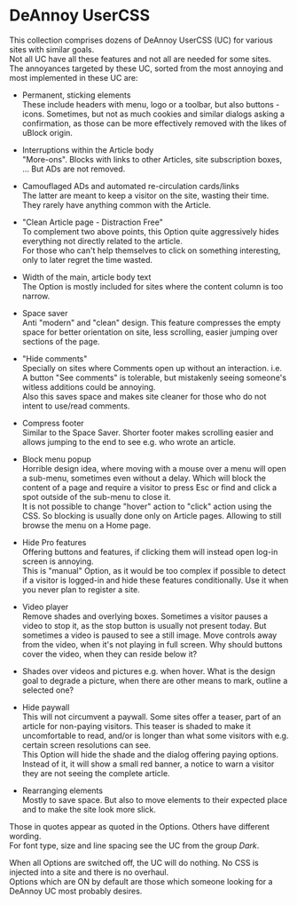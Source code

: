 # DeAnnoy UserCSS
This collection comprises dozens of DeAnnoy UserCSS (UC) for various sites with similar goals.  
Not all UC have all these features and not all are needed for some sites.  
The annoyances targeted by these UC, sorted from the most annoying and most implemented in these UC are:  
- Permanent, sticking elements  
  These include headers with menu, logo or a toolbar, but also buttons - icons. Sometimes, but not as much cookies and similar dialogs asking a confirmation, as those can be more effectively removed with the likes of uBlock origin.
- Interruptions within the Article body  
  "More-ons". Blocks with links to other Articles, site subscription boxes, ... But ADs are not removed.
- Camouflaged ADs and automated re-circulation cards/links  
  The latter are meant to keep a visitor on the site, wasting their time. They rarely have anything common with the Article.
- "Clean Article page - Distractio­n Free"  
  To complement two above points, this Option quite aggressively hides everything not directly related to the article.  
  For those who can't help themselves to click on something interesting, only to later regret the time wasted.
- Width of the main, article body text  
  The Option is mostly included for sites where the content column is too narrow.
- Space saver  
  Anti "modern" and "clean" design. This feature compresses the empty space for better orientation on site, less scrolling, easier jumping over sections of the page.
- "Hide comments"  
  Specially on sites where Comments open up without an interaction. i.e. A button "See comments" is tolerable, but mistakenly seeing someone's witless additions could be annoying.  
  Also this saves space and makes site cleaner for those who do not intent to use/read comments.
- Compress footer  
  Similar to the Space Saver. Shorter footer makes scrolling easier and allows jumping to the end to see e.g. who wrote an article.
- Block menu popup  
  Horrible design idea, where moving with a mouse over a menu will open a sub-menu, sometimes even without a delay. Which will block the content of a page and require a visitor to press Esc or find and click a spot outside of the sub-menu to close it.  
  It is not possible to change "hover" action to "click" action using the CSS. So blocking is usually done only on Article pages. Allowing to still browse the menu on a Home page.
- Hide Pro features  
  Offering buttons and features, if clicking them will instead open log-in screen is annoying.  
  This is "manual" Option, as it would be too complex if possible to detect if a visitor is logged-in and hide these features conditionally. Use it when you never plan to register a site.
- Video player  
  Remove shades and overlying boxes. Sometimes a visitor pauses a video to stop it, as the stop button is usually not present today. But sometimes a video is paused to see a still image.
  Move controls away from the video, when it's not playing in full screen. Why should buttons cover the video, when they can reside below it?
- Shades over videos and pictures
  e.g. when hover. What is the design goal to degrade a picture, when there are other means to mark, outline a selected one?
- Hide paywall  
  This will not circumvent a paywall. Some sites offer a teaser, part of an article for non-paying visitors. This teaser is shaded to make it uncomfortable to read, and/or is longer than what some visitors with e.g. certain screen resolutions can see.  
  This Option will hide the shade and the dialog offering paying options. Instead of it, it will show a small red banner, a notice to warn a visitor they are not seeing the complete article.

- Rearranging elements  
  Mostly to save space. But also to move elements to their expected place and to make the site look more slick.

Those in quotes appear as quoted in the Options. Others have different wording.  
For font type, size and line spacing see the UC from the group *Dark*.  

When all Options are switched off, the UC will do nothing. No CSS is injected into a site and there is no overhaul.  
Options which are ON by default are those which someone looking for a DeAnnoy UC most probably desires.
